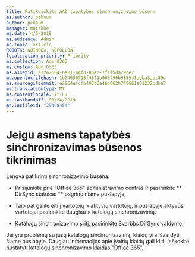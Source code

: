 ```yaml
---
title: Patikrinkite AAD tapatybės sinchronizavimo būsena
ms.author: pebaum
author: pebaum
manager: mnirkhe
ms.date: 4/5/2018
ms.audience: Admin
ms.topic: article
ROBOTS: NOINDEX, NOFOLLOW
localization_priority: Priority
ms.collection: Adm_O365
ms.custom: Adm_O365
ms.assetid: e7242604-6a81-44f3-86ac-7f1f5da29ce7
ms.openlocfilehash: 1b74656713f4521b083490b585941aeba3abc89c
ms.sourcegitcommit: e2864efcfb493b6e46b662b746661a61232bdba7
ms.translationtype: MT
ms.contentlocale: lt-LT
ms.lasthandoff: 01/24/2019
ms.locfileid: "29498454"
---
```

# <a name="check-aad-identity-sync-status"></a>Jeigu asmens tapatybės sinchronizavimas būsenos tikrinimas

Lengva patikrinti sinchronizavimo būseną: 
  
- Prisijunkite prie "Office 365" administravimo centras ir pasirinkite ** DirSync statusas ** pagrindiniame puslapyje. 
    
- Taip pat galite eiti į vartotojų \> aktyvių vartotojų, ir puslapyje aktyvūs vartotojai pasirinkite daugiau \> katalogų sinchronizavimą.
    
- Katalogų sinchronizavimo sritį, pasirinkite Svarbþs DirSync valdymo. 
    
Jei yra problemų su jūsų katalogų sinchronizavimą, klaidų yra išvardyti šiame puslapyje. Daugiau informacijos apie įvairių klaidų gali kilti, ieškokite [nustatyti katalogų sinchronizavimo klaidas "Office 365"](https://support.office.com/article/b4fc07a5-97ea-4ca6-9692-108acab74067).
  

